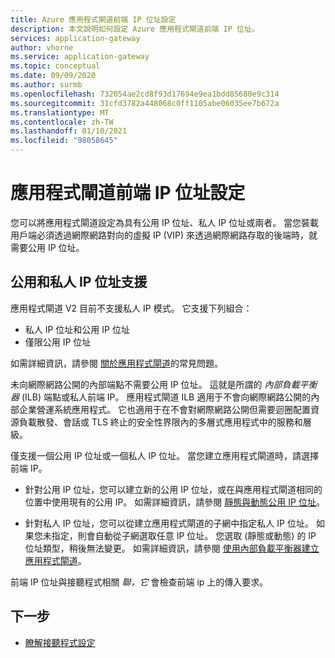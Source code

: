 ```yaml
---
title: Azure 應用程式閘道前端 IP 位址設定
description: 本文說明如何設定 Azure 應用程式閘道前端 IP 位址。
services: application-gateway
author: vhorne
ms.service: application-gateway
ms.topic: conceptual
ms.date: 09/09/2020
ms.author: surmb
ms.openlocfilehash: 732054ae2cd8f93d17694e9ea1bdd85680e9c314
ms.sourcegitcommit: 31cfd3782a448068c0ff1105abe06035ee7b672a
ms.translationtype: MT
ms.contentlocale: zh-TW
ms.lasthandoff: 01/10/2021
ms.locfileid: "98058645"
---
```

# <a name="application-gateway-front-end-ip-address-configuration"></a>應用程式閘道前端 IP 位址設定

您可以將應用程式閘道設定為具有公用 IP 位址、私人 IP 位址或兩者。 當您裝載用戶端必須透過網際網路對向的虛擬 IP (VIP) 來透過網際網路存取的後端時，就需要公用 IP 位址。

## <a name="public-and-private-ip-address-support"></a>公用和私人 IP 位址支援

應用程式閘道 V2 目前不支援私人 IP 模式。 它支援下列組合：

* 私人 IP 位址和公用 IP 位址
* 僅限公用 IP 位址

如需詳細資訊，請參閱 [關於應用程式閘道](application-gateway-faq.yml#how-do-i-use-application-gateway-v2-with-only-private-frontend-ip-address)的常見問題。


未向網際網路公開的內部端點不需要公用 IP 位址。 這就是所謂的 *內部負載平衡器* (ILB) 端點或私人前端 IP。 應用程式閘道 ILB 適用于不會向網際網路公開的內部企業營運系統應用程式。 它也適用于在不會對網際網路公開但需要迴圈配置資源負載散發、會話或 TLS 終止的安全性界限內的多層式應用程式中的服務和層級。

僅支援一個公用 IP 位址或一個私人 IP 位址。 當您建立應用程式閘道時，請選擇前端 IP。

- 針對公用 IP 位址，您可以建立新的公用 IP 位址，或在與應用程式閘道相同的位置中使用現有的公用 IP。 如需詳細資訊，請參閱 [靜態與動態公用 IP 位址](./application-gateway-components.md#static-versus-dynamic-public-ip-address)。

- 針對私人 IP 位址，您可以從建立應用程式閘道的子網中指定私人 IP 位址。 如果您未指定，則會自動從子網選取任意 IP 位址。 您選取 (靜態或動態) 的 IP 位址類型，稍後無法變更。 如需詳細資訊，請參閱 [使用內部負載平衡器建立應用程式閘道](./application-gateway-ilb-arm.md)。

前端 IP 位址與接聽程式相關 *聯，它* 會檢查前端 ip 上的傳入要求。

## <a name="next-steps"></a>下一步

- [瞭解接聽程式設定](configuration-listeners.md)